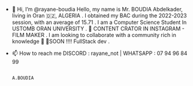- 👋 Hi, I’m @rayane-boudia
Hello, my name is Mr. BOUDIA Abdelkader, living in Oran 🇩🇿, ALGERIA .
 I obtained my BAC during the 2022-2023 session, with an average of 15.71 .
   I am a Computer Science Student In USTOMB ORAN UNIVERSITY .
    🔋 CONTENT CRATOR IN INSTAGRAM - FILM MAKER .
  I am looking to collaborate with a community rich in knowledge 🔴
      🎯SOON !!!! FullStack dev .
- 📫 How to reach me   DISCORD : rayane_not  |  WHATSAPP : 07 94 96 84 99                                    

                                                                                               A.BOUDIA


<!---
rayane-boudia/rayane-boudia is a ✨ special ✨ repository because its `README.md` (this file) appears on your GitHub profile.
You can click the Preview link to take a look at your changes.
--->
